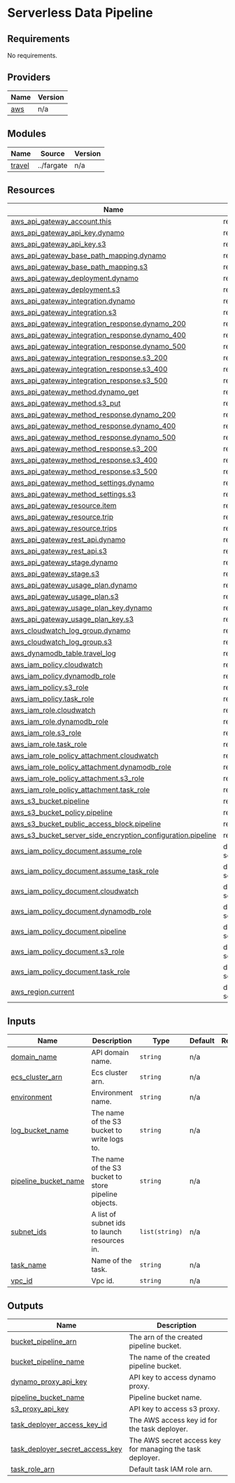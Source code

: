 # Serverless Data Pipeline

<!-- BEGIN_TF_DOCS -->
## Requirements

No requirements.

## Providers

| Name | Version |
|------|---------|
| <a name="provider_aws"></a> [aws](#provider\_aws) | n/a |

## Modules

| Name | Source | Version |
|------|--------|---------|
| <a name="module_travel"></a> [travel](#module\_travel) | ../fargate | n/a |

## Resources

| Name | Type |
|------|------|
| [aws_api_gateway_account.this](https://registry.terraform.io/providers/hashicorp/aws/latest/docs/resources/api_gateway_account) | resource |
| [aws_api_gateway_api_key.dynamo](https://registry.terraform.io/providers/hashicorp/aws/latest/docs/resources/api_gateway_api_key) | resource |
| [aws_api_gateway_api_key.s3](https://registry.terraform.io/providers/hashicorp/aws/latest/docs/resources/api_gateway_api_key) | resource |
| [aws_api_gateway_base_path_mapping.dynamo](https://registry.terraform.io/providers/hashicorp/aws/latest/docs/resources/api_gateway_base_path_mapping) | resource |
| [aws_api_gateway_base_path_mapping.s3](https://registry.terraform.io/providers/hashicorp/aws/latest/docs/resources/api_gateway_base_path_mapping) | resource |
| [aws_api_gateway_deployment.dynamo](https://registry.terraform.io/providers/hashicorp/aws/latest/docs/resources/api_gateway_deployment) | resource |
| [aws_api_gateway_deployment.s3](https://registry.terraform.io/providers/hashicorp/aws/latest/docs/resources/api_gateway_deployment) | resource |
| [aws_api_gateway_integration.dynamo](https://registry.terraform.io/providers/hashicorp/aws/latest/docs/resources/api_gateway_integration) | resource |
| [aws_api_gateway_integration.s3](https://registry.terraform.io/providers/hashicorp/aws/latest/docs/resources/api_gateway_integration) | resource |
| [aws_api_gateway_integration_response.dynamo_200](https://registry.terraform.io/providers/hashicorp/aws/latest/docs/resources/api_gateway_integration_response) | resource |
| [aws_api_gateway_integration_response.dynamo_400](https://registry.terraform.io/providers/hashicorp/aws/latest/docs/resources/api_gateway_integration_response) | resource |
| [aws_api_gateway_integration_response.dynamo_500](https://registry.terraform.io/providers/hashicorp/aws/latest/docs/resources/api_gateway_integration_response) | resource |
| [aws_api_gateway_integration_response.s3_200](https://registry.terraform.io/providers/hashicorp/aws/latest/docs/resources/api_gateway_integration_response) | resource |
| [aws_api_gateway_integration_response.s3_400](https://registry.terraform.io/providers/hashicorp/aws/latest/docs/resources/api_gateway_integration_response) | resource |
| [aws_api_gateway_integration_response.s3_500](https://registry.terraform.io/providers/hashicorp/aws/latest/docs/resources/api_gateway_integration_response) | resource |
| [aws_api_gateway_method.dynamo_get](https://registry.terraform.io/providers/hashicorp/aws/latest/docs/resources/api_gateway_method) | resource |
| [aws_api_gateway_method.s3_put](https://registry.terraform.io/providers/hashicorp/aws/latest/docs/resources/api_gateway_method) | resource |
| [aws_api_gateway_method_response.dynamo_200](https://registry.terraform.io/providers/hashicorp/aws/latest/docs/resources/api_gateway_method_response) | resource |
| [aws_api_gateway_method_response.dynamo_400](https://registry.terraform.io/providers/hashicorp/aws/latest/docs/resources/api_gateway_method_response) | resource |
| [aws_api_gateway_method_response.dynamo_500](https://registry.terraform.io/providers/hashicorp/aws/latest/docs/resources/api_gateway_method_response) | resource |
| [aws_api_gateway_method_response.s3_200](https://registry.terraform.io/providers/hashicorp/aws/latest/docs/resources/api_gateway_method_response) | resource |
| [aws_api_gateway_method_response.s3_400](https://registry.terraform.io/providers/hashicorp/aws/latest/docs/resources/api_gateway_method_response) | resource |
| [aws_api_gateway_method_response.s3_500](https://registry.terraform.io/providers/hashicorp/aws/latest/docs/resources/api_gateway_method_response) | resource |
| [aws_api_gateway_method_settings.dynamo](https://registry.terraform.io/providers/hashicorp/aws/latest/docs/resources/api_gateway_method_settings) | resource |
| [aws_api_gateway_method_settings.s3](https://registry.terraform.io/providers/hashicorp/aws/latest/docs/resources/api_gateway_method_settings) | resource |
| [aws_api_gateway_resource.item](https://registry.terraform.io/providers/hashicorp/aws/latest/docs/resources/api_gateway_resource) | resource |
| [aws_api_gateway_resource.trip](https://registry.terraform.io/providers/hashicorp/aws/latest/docs/resources/api_gateway_resource) | resource |
| [aws_api_gateway_resource.trips](https://registry.terraform.io/providers/hashicorp/aws/latest/docs/resources/api_gateway_resource) | resource |
| [aws_api_gateway_rest_api.dynamo](https://registry.terraform.io/providers/hashicorp/aws/latest/docs/resources/api_gateway_rest_api) | resource |
| [aws_api_gateway_rest_api.s3](https://registry.terraform.io/providers/hashicorp/aws/latest/docs/resources/api_gateway_rest_api) | resource |
| [aws_api_gateway_stage.dynamo](https://registry.terraform.io/providers/hashicorp/aws/latest/docs/resources/api_gateway_stage) | resource |
| [aws_api_gateway_stage.s3](https://registry.terraform.io/providers/hashicorp/aws/latest/docs/resources/api_gateway_stage) | resource |
| [aws_api_gateway_usage_plan.dynamo](https://registry.terraform.io/providers/hashicorp/aws/latest/docs/resources/api_gateway_usage_plan) | resource |
| [aws_api_gateway_usage_plan.s3](https://registry.terraform.io/providers/hashicorp/aws/latest/docs/resources/api_gateway_usage_plan) | resource |
| [aws_api_gateway_usage_plan_key.dynamo](https://registry.terraform.io/providers/hashicorp/aws/latest/docs/resources/api_gateway_usage_plan_key) | resource |
| [aws_api_gateway_usage_plan_key.s3](https://registry.terraform.io/providers/hashicorp/aws/latest/docs/resources/api_gateway_usage_plan_key) | resource |
| [aws_cloudwatch_log_group.dynamo](https://registry.terraform.io/providers/hashicorp/aws/latest/docs/resources/cloudwatch_log_group) | resource |
| [aws_cloudwatch_log_group.s3](https://registry.terraform.io/providers/hashicorp/aws/latest/docs/resources/cloudwatch_log_group) | resource |
| [aws_dynamodb_table.travel_log](https://registry.terraform.io/providers/hashicorp/aws/latest/docs/resources/dynamodb_table) | resource |
| [aws_iam_policy.cloudwatch](https://registry.terraform.io/providers/hashicorp/aws/latest/docs/resources/iam_policy) | resource |
| [aws_iam_policy.dynamodb_role](https://registry.terraform.io/providers/hashicorp/aws/latest/docs/resources/iam_policy) | resource |
| [aws_iam_policy.s3_role](https://registry.terraform.io/providers/hashicorp/aws/latest/docs/resources/iam_policy) | resource |
| [aws_iam_policy.task_role](https://registry.terraform.io/providers/hashicorp/aws/latest/docs/resources/iam_policy) | resource |
| [aws_iam_role.cloudwatch](https://registry.terraform.io/providers/hashicorp/aws/latest/docs/resources/iam_role) | resource |
| [aws_iam_role.dynamodb_role](https://registry.terraform.io/providers/hashicorp/aws/latest/docs/resources/iam_role) | resource |
| [aws_iam_role.s3_role](https://registry.terraform.io/providers/hashicorp/aws/latest/docs/resources/iam_role) | resource |
| [aws_iam_role.task_role](https://registry.terraform.io/providers/hashicorp/aws/latest/docs/resources/iam_role) | resource |
| [aws_iam_role_policy_attachment.cloudwatch](https://registry.terraform.io/providers/hashicorp/aws/latest/docs/resources/iam_role_policy_attachment) | resource |
| [aws_iam_role_policy_attachment.dynamodb_role](https://registry.terraform.io/providers/hashicorp/aws/latest/docs/resources/iam_role_policy_attachment) | resource |
| [aws_iam_role_policy_attachment.s3_role](https://registry.terraform.io/providers/hashicorp/aws/latest/docs/resources/iam_role_policy_attachment) | resource |
| [aws_iam_role_policy_attachment.task_role](https://registry.terraform.io/providers/hashicorp/aws/latest/docs/resources/iam_role_policy_attachment) | resource |
| [aws_s3_bucket.pipeline](https://registry.terraform.io/providers/hashicorp/aws/latest/docs/resources/s3_bucket) | resource |
| [aws_s3_bucket_policy.pipeline](https://registry.terraform.io/providers/hashicorp/aws/latest/docs/resources/s3_bucket_policy) | resource |
| [aws_s3_bucket_public_access_block.pipeline](https://registry.terraform.io/providers/hashicorp/aws/latest/docs/resources/s3_bucket_public_access_block) | resource |
| [aws_s3_bucket_server_side_encryption_configuration.pipeline](https://registry.terraform.io/providers/hashicorp/aws/latest/docs/resources/s3_bucket_server_side_encryption_configuration) | resource |
| [aws_iam_policy_document.assume_role](https://registry.terraform.io/providers/hashicorp/aws/latest/docs/data-sources/iam_policy_document) | data source |
| [aws_iam_policy_document.assume_task_role](https://registry.terraform.io/providers/hashicorp/aws/latest/docs/data-sources/iam_policy_document) | data source |
| [aws_iam_policy_document.cloudwatch](https://registry.terraform.io/providers/hashicorp/aws/latest/docs/data-sources/iam_policy_document) | data source |
| [aws_iam_policy_document.dynamodb_role](https://registry.terraform.io/providers/hashicorp/aws/latest/docs/data-sources/iam_policy_document) | data source |
| [aws_iam_policy_document.pipeline](https://registry.terraform.io/providers/hashicorp/aws/latest/docs/data-sources/iam_policy_document) | data source |
| [aws_iam_policy_document.s3_role](https://registry.terraform.io/providers/hashicorp/aws/latest/docs/data-sources/iam_policy_document) | data source |
| [aws_iam_policy_document.task_role](https://registry.terraform.io/providers/hashicorp/aws/latest/docs/data-sources/iam_policy_document) | data source |
| [aws_region.current](https://registry.terraform.io/providers/hashicorp/aws/latest/docs/data-sources/region) | data source |

## Inputs

| Name | Description | Type | Default | Required |
|------|-------------|------|---------|:--------:|
| <a name="input_domain_name"></a> [domain\_name](#input\_domain\_name) | API domain name. | `string` | n/a | yes |
| <a name="input_ecs_cluster_arn"></a> [ecs\_cluster\_arn](#input\_ecs\_cluster\_arn) | Ecs cluster arn. | `string` | n/a | yes |
| <a name="input_environment"></a> [environment](#input\_environment) | Environment name. | `string` | n/a | yes |
| <a name="input_log_bucket_name"></a> [log\_bucket\_name](#input\_log\_bucket\_name) | The name of the S3 bucket to write logs to. | `string` | n/a | yes |
| <a name="input_pipeline_bucket_name"></a> [pipeline\_bucket\_name](#input\_pipeline\_bucket\_name) | The name of the S3 bucket to store pipeline objects. | `string` | n/a | yes |
| <a name="input_subnet_ids"></a> [subnet\_ids](#input\_subnet\_ids) | A list of subnet ids to launch resources in. | `list(string)` | n/a | yes |
| <a name="input_task_name"></a> [task\_name](#input\_task\_name) | Name of the task. | `string` | n/a | yes |
| <a name="input_vpc_id"></a> [vpc\_id](#input\_vpc\_id) | Vpc id. | `string` | n/a | yes |

## Outputs

| Name | Description |
|------|-------------|
| <a name="output_bucket_pipeline_arn"></a> [bucket\_pipeline\_arn](#output\_bucket\_pipeline\_arn) | The arn of the created pipeline bucket. |
| <a name="output_bucket_pipeline_name"></a> [bucket\_pipeline\_name](#output\_bucket\_pipeline\_name) | The name of the created pipeline bucket. |
| <a name="output_dynamo_proxy_api_key"></a> [dynamo\_proxy\_api\_key](#output\_dynamo\_proxy\_api\_key) | API key to access dynamo proxy. |
| <a name="output_pipeline_bucket_name"></a> [pipeline\_bucket\_name](#output\_pipeline\_bucket\_name) | Pipeline bucket name. |
| <a name="output_s3_proxy_api_key"></a> [s3\_proxy\_api\_key](#output\_s3\_proxy\_api\_key) | API key to access s3 proxy. |
| <a name="output_task_deployer_access_key_id"></a> [task\_deployer\_access\_key\_id](#output\_task\_deployer\_access\_key\_id) | The AWS access key id for the task deployer. |
| <a name="output_task_deployer_secret_access_key"></a> [task\_deployer\_secret\_access\_key](#output\_task\_deployer\_secret\_access\_key) | The AWS secret access key for managing the task deployer. |
| <a name="output_task_role_arn"></a> [task\_role\_arn](#output\_task\_role\_arn) | Default task IAM role arn. |
<!-- END_TF_DOCS -->
